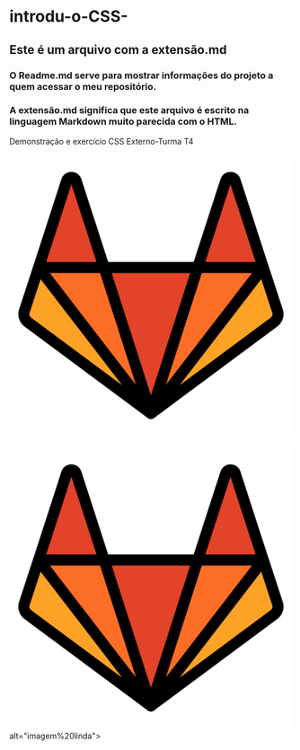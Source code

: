 # introdu-o-CSS-
## Este é um arquivo com a extensão.md
### O Readme.md serve para mostrar informações do projeto a quem acessar o meu repositório. 

### A extensão.md significa que este arquivo é escrito na linguagem Markdown muito parecida com o HTML. 

Demonstração e exercício CSS Externo-Turma T4

![Imagem linda](./imagem%20linda.png)

<img src="./imagem%20linda.png"> alt="imagem%20linda">

